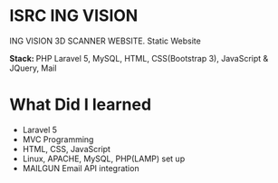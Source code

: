 # ISRC ING VISION
<p>ING VISION 3D SCANNER WEBSITE. Static Website</p>
<p>
    <strong>Stack: </strong>
    <span>PHP Laravel 5, MySQL, HTML, CSS(Bootstrap 3), JavaScript & JQuery, Mail</span>
</p>
<h1>What Did I learned</h1>  
<ul>
    <li>Laravel 5</li>
    <li>MVC Programming</li>
    <li>HTML, CSS, JavaScript</li>
    <li>Linux, APACHE, MySQL, PHP(LAMP) set up</li>
    <li>MAILGUN Email API integration</li>
</ul>
